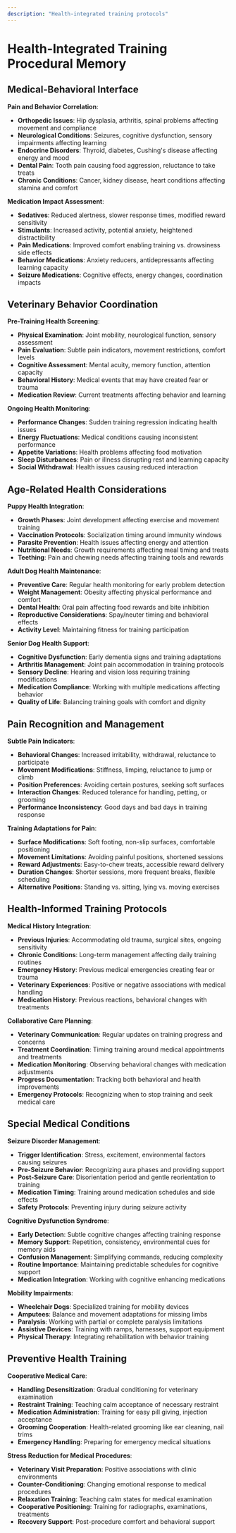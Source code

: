 ```yaml
---
description: "Health-integrated training protocols"
---
```


# Health-Integrated Training Procedural Memory

## Medical-Behavioral Interface
**Pain and Behavior Correlation**:
- **Orthopedic Issues**: Hip dysplasia, arthritis, spinal problems affecting movement and compliance
- **Neurological Conditions**: Seizures, cognitive dysfunction, sensory impairments affecting learning
- **Endocrine Disorders**: Thyroid, diabetes, Cushing's disease affecting energy and mood
- **Dental Pain**: Tooth pain causing food aggression, reluctance to take treats
- **Chronic Conditions**: Cancer, kidney disease, heart conditions affecting stamina and comfort

**Medication Impact Assessment**:
- **Sedatives**: Reduced alertness, slower response times, modified reward sensitivity
- **Stimulants**: Increased activity, potential anxiety, heightened distractibility
- **Pain Medications**: Improved comfort enabling training vs. drowsiness side effects
- **Behavior Medications**: Anxiety reducers, antidepressants affecting learning capacity
- **Seizure Medications**: Cognitive effects, energy changes, coordination impacts

## Veterinary Behavior Coordination
**Pre-Training Health Screening**:
- **Physical Examination**: Joint mobility, neurological function, sensory assessment
- **Pain Evaluation**: Subtle pain indicators, movement restrictions, comfort levels
- **Cognitive Assessment**: Mental acuity, memory function, attention capacity
- **Behavioral History**: Medical events that may have created fear or trauma
- **Medication Review**: Current treatments affecting behavior and learning

**Ongoing Health Monitoring**:
- **Performance Changes**: Sudden training regression indicating health issues
- **Energy Fluctuations**: Medical conditions causing inconsistent performance
- **Appetite Variations**: Health problems affecting food motivation
- **Sleep Disturbances**: Pain or illness disrupting rest and learning capacity
- **Social Withdrawal**: Health issues causing reduced interaction

## Age-Related Health Considerations
**Puppy Health Integration**:
- **Growth Phases**: Joint development affecting exercise and movement training
- **Vaccination Protocols**: Socialization timing around immunity windows
- **Parasite Prevention**: Health issues affecting energy and attention
- **Nutritional Needs**: Growth requirements affecting meal timing and treats
- **Teething**: Pain and chewing needs affecting training tools and rewards

**Adult Dog Health Maintenance**:
- **Preventive Care**: Regular health monitoring for early problem detection
- **Weight Management**: Obesity affecting physical performance and comfort
- **Dental Health**: Oral pain affecting food rewards and bite inhibition
- **Reproductive Considerations**: Spay/neuter timing and behavioral effects
- **Activity Level**: Maintaining fitness for training participation

**Senior Dog Health Support**:
- **Cognitive Dysfunction**: Early dementia signs and training adaptations
- **Arthritis Management**: Joint pain accommodation in training protocols
- **Sensory Decline**: Hearing and vision loss requiring training modifications
- **Medication Compliance**: Working with multiple medications affecting behavior
- **Quality of Life**: Balancing training goals with comfort and dignity

## Pain Recognition and Management
**Subtle Pain Indicators**:
- **Behavioral Changes**: Increased irritability, withdrawal, reluctance to participate
- **Movement Modifications**: Stiffness, limping, reluctance to jump or climb
- **Position Preferences**: Avoiding certain postures, seeking soft surfaces
- **Interaction Changes**: Reduced tolerance for handling, petting, or grooming
- **Performance Inconsistency**: Good days and bad days in training response

**Training Adaptations for Pain**:
- **Surface Modifications**: Soft footing, non-slip surfaces, comfortable positioning
- **Movement Limitations**: Avoiding painful positions, shortened sessions
- **Reward Adjustments**: Easy-to-chew treats, accessible reward delivery
- **Duration Changes**: Shorter sessions, more frequent breaks, flexible scheduling
- **Alternative Positions**: Standing vs. sitting, lying vs. moving exercises

## Health-Informed Training Protocols
**Medical History Integration**:
- **Previous Injuries**: Accommodating old trauma, surgical sites, ongoing sensitivity
- **Chronic Conditions**: Long-term management affecting daily training routines
- **Emergency History**: Previous medical emergencies creating fear or trauma
- **Veterinary Experiences**: Positive or negative associations with medical handling
- **Medication History**: Previous reactions, behavioral changes with treatments

**Collaborative Care Planning**:
- **Veterinary Communication**: Regular updates on training progress and concerns
- **Treatment Coordination**: Timing training around medical appointments and treatments
- **Medication Monitoring**: Observing behavioral changes with medication adjustments
- **Progress Documentation**: Tracking both behavioral and health improvements
- **Emergency Protocols**: Recognizing when to stop training and seek medical care

## Special Medical Conditions
**Seizure Disorder Management**:
- **Trigger Identification**: Stress, excitement, environmental factors causing seizures
- **Pre-Seizure Behavior**: Recognizing aura phases and providing support
- **Post-Seizure Care**: Disorientation period and gentle reorientation to training
- **Medication Timing**: Training around medication schedules and side effects
- **Safety Protocols**: Preventing injury during seizure activity

**Cognitive Dysfunction Syndrome**:
- **Early Detection**: Subtle cognitive changes affecting training response
- **Memory Support**: Repetition, consistency, environmental cues for memory aids
- **Confusion Management**: Simplifying commands, reducing complexity
- **Routine Importance**: Maintaining predictable schedules for cognitive support
- **Medication Integration**: Working with cognitive enhancing medications

**Mobility Impairments**:
- **Wheelchair Dogs**: Specialized training for mobility devices
- **Amputees**: Balance and movement adaptations for missing limbs
- **Paralysis**: Working with partial or complete paralysis limitations
- **Assistive Devices**: Training with ramps, harnesses, support equipment
- **Physical Therapy**: Integrating rehabilitation with behavior training

## Preventive Health Training
**Cooperative Medical Care**:
- **Handling Desensitization**: Gradual conditioning for veterinary examination
- **Restraint Training**: Teaching calm acceptance of necessary restraint
- **Medication Administration**: Training for easy pill giving, injection acceptance
- **Grooming Cooperation**: Health-related grooming like ear cleaning, nail trims
- **Emergency Handling**: Preparing for emergency medical situations

**Stress Reduction for Medical Procedures**:
- **Veterinary Visit Preparation**: Positive associations with clinic environments
- **Counter-Conditioning**: Changing emotional response to medical procedures
- **Relaxation Training**: Teaching calm states for medical examination
- **Cooperative Positioning**: Training for radiographs, examinations, treatments
- **Recovery Support**: Post-procedure comfort and behavioral support

